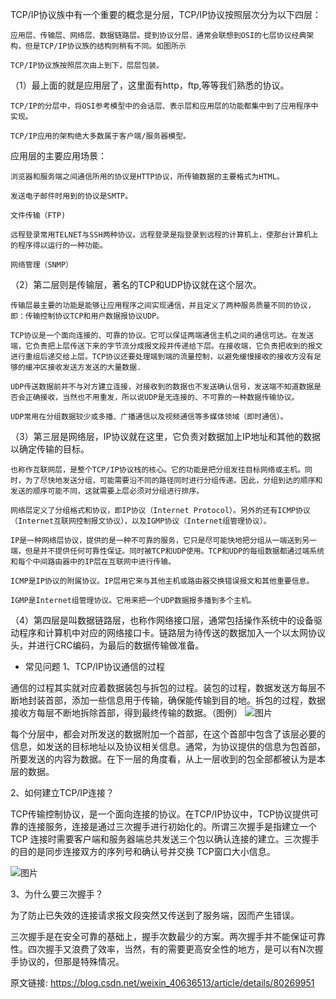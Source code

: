 
 TCP/IP协议族中有一个重要的概念是分层，TCP/IP协议按照层次分为以下四层：

    应用层、传输层、网络层、数据链路层。提到协议分层，通常会联想到OSI的七层协议经典架构，但是TCP/IP协议族的结构则稍有不同。如图所示

    TCP/IP协议族按照层次由上到下，层层包装。

（1）最上面的就是应用层了，这里面有http，ftp,等等我们熟悉的协议。

    TCP/IP的分层中，将OSI参考模型中的会话层、表示层和应用层的功能都集中到了应用程序中实现。

    TCP/IP应用的架构绝大多数属于客户端/服务器模型。

应用层的主要应用场景：

    浏览器和服务端之间通信所用的协议是HTTP协议，所传输数据的主要格式为HTML。

    发送电子邮件时用到的协议是SMTP。

    文件传输（FTP)

    远程登录常用TELNET与SSH两种协议。远程登录是指登录到远程的计算机上，使那台计算机上的程序得以运行的一种功能。

    网络管理（SNMP）

（2）第二层则是传输层，著名的TCP和UDP协议就在这个层次。

    传输层最主要的功能是能够让应用程序之间实现通信，并且定义了两种服务质量不同的协议，即：传输控制协议TCP和用户数据报协议UDP。

    TCP协议是一个面向连接的、可靠的协议。它可以保证两端通信主机之间的通信可达。在发送端，它负责把上层传送下来的字节流分成报文段并传递给下层。在接收端，它负责把收到的报文进行重组后递交给上层。TCP协议还要处理端到端的流量控制，以避免缓慢接收的接收方没有足够的缓冲区接收发送方发送的大量数据.

    UDP传送数据前并不与对方建立连接，对接收到的数据也不发送确认信号，发送端不知道数据是否会正确接收，当然也不用重发，所以说UDP是无连接的、不可靠的一种数据传输协议。

    UDP常用在分组数据较少或多播、广播通信以及视频通信等多媒体领域（即时通信）。

（3）第三层是网络层，IP协议就在这里，它负责对数据加上IP地址和其他的数据以确定传输的目标。

    也称作互联网层，是整个TCP/IP协议栈的核心。它的功能是把分组发往目标网络或主机。同时，为了尽快地发送分组，可能需要沿不同的路径同时进行分组传递。因此，分组到达的顺序和发送的顺序可能不同，这就需要上层必须对分组进行排序。

    网络层定义了分组格式和协议，即IP协议（Internet Protocol）。另外的还有ICMP协议（Internet互联网控制报文协议），以及IGMP协议（Internet组管理协议）。

    IP是一种网络层协议，提供的是一种不可靠的服务，它只是尽可能快地把分组从一端送到另一端，但是并不提供任何可靠性保证。同时被TCP和UDP使用。TCP和UDP的每组数据都通过端系统和每个中间路由器中的IP层在互联网中进行传输。

    ICMP是IP协议的附属协议。IP层用它来与其他主机或路由器交换错误报文和其他重要信息。

    IGMP是Internet组管理协议。它用来把一个UDP数据报多播到多个主机。

（4）第四层是叫数据链路层，也称作网络接口层，通常包括操作系统中的设备驱动程序和计算机中对应的网络接口卡。链路层为待传送的数据加入一个以太网协议头，并进行CRC编码，为最后的数据传输做准备。


+ 常见问题
1、TCP/IP协议通信的过程

通信的过程其实就对应着数据装包与拆包的过程。装包的过程，数据发送方每层不断地封装首部，添加一些信息用于传输，确保能传输到目的地。拆包的过程，数据接收方每层不断地拆除首部，得到最终传输的数据。（图例）
![图片](https://img-blog.csdn.net/20180510163847508)

每个分层中，都会对所发送的数据附加一个首部，在这个首部中包含了该层必要的信息，如发送的目标地址以及协议相关信息。通常，为协议提供的信息为包首部，所要发送的内容为数据。在下一层的角度看，从上一层收到的包全部都被认为是本层的数据。

2、如何建立TCP/IP连接？

TCP传输控制协议，是一个面向连接的协议。在TCP/IP协议中，TCP协议提供可靠的连接服务，连接是通过三次握手进行初始化的。所谓三次握手是指建立一个 TCP 连接时需要客户端和服务器端总共发送三个包以确认连接的建立。三次握手的目的是同步连接双方的序列号和确认号并交换 TCP窗口大小信息。

![图片](https://img-blog.csdn.net/2018051016392938)

3、为什么要三次握手？

为了防止已失效的连接请求报文段突然又传送到了服务端，因而产生错误。

三次握手是在安全可靠的基础上，握手次数最少的方案。两次握手并不能保证可靠性。四次握手又浪费了效率，当然，有的需要更高安全性的地方，是可以有N次握手协议的，但那是特殊情况。




原文链接: https://blog.csdn.net/weixin_40636513/article/details/80269951